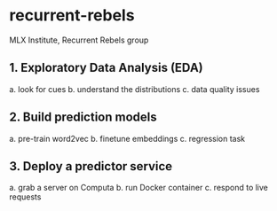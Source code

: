 # recurrent-rebels

MLX Institute, Recurrent Rebels group

## 1. Exploratory Data Analysis (EDA)

a. look for cues
b. understand the distributions
c. data quality issues

## 2. Build prediction models

a. pre-train word2vec
b. finetune embeddings
c. regression task

## 3. Deploy a predictor service

a. grab a server on Computa
b. run Docker container
c. respond to live requests
